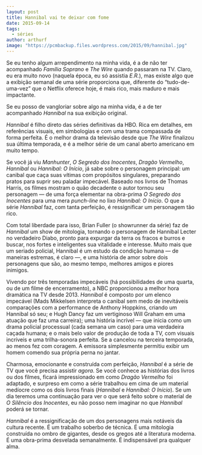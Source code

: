 ```yaml
---
layout: post
title: Hannibal vai te deixar com fome
date: 2015-09-14
tags:
  - séries
author: arthurf
image: "https://pcmbackup.files.wordpress.com/2015/09/hannibal.jpg"
---
```

Se eu tenho algum arrependimento na minha vida, é a de não ter acompanhado _Família Soprano_ e _The Wire_ quando passaram na TV. Claro, eu era muito novo (naquela época, eu só assistia _E.R._), mas existe algo que a exibição semanal de uma série proporciona que, diferente do “tudo-de-uma-vez” que o Netflix oferece hoje, é mais rico, mais maduro e mais impactante.

Se eu posso de vangloriar sobre algo na minha vida, é a de ter acompanhado _Hannibal_ na sua exibição original.

_Hannibal_ é filho direto das séries definitivas da HBO. Rica em detalhes, em referências visuais, em simbologias e com uma trama compassada de forma perfeita. É o melhor drama da televisão desde que _The Wire_ finalizou sua última temporada, e é a melhor série de um canal aberto americano em muito tempo.

Se você já viu _Manhunter_, _O Segredo dos Inocentes_, _Dragão Vermelho_, _Hannibal_ ou _Hannibal: O Início_, já sabe sobre o personagem principal: um canibal que caça suas vítimas com propósitos singulares, preparando pratos para suprir seu paladar impecável. Baseado nos livros de Thomas Harris, os filmes mostram o quão decadente o autor tornou seu personagem — de uma força elementar na obra-prima _O Segredo dos Inocentes_ para uma mera _punch-line_ no lixo _Hannibal: O Início_. O que a série _Hannibal_ faz, com tanta perfeição, é ressignificar um personagem tão rico.

Com total liberdade para isso, Brian Fuller (o showrunner da série) faz de _Hannibal_ um show de mitologia, tornando o personagem de Hannibal Lecter no verdadeiro Diabo, pronto para expurgar da terra os fracos e burros e buscar, nos fortes e inteligentes sua vitalidade e interesse. Muito mais que um seriado policial, Hannibal é um estudo da condição humana — de maneiras estremas, é claro —, e uma história de amor sobre dois personagens que são, ao mesmo tempo, melhores amigos e piores inimigos.

Vivendo por três temporadas impecáveis (há possibilidades de uma quarta, ou de um filme de encerramento), a NBC proporcionou a melhor hora dramática na TV desde 2013. _Hannibal_ é composto por um elenco impecável (Mads Mikkelsen interpreta o canibal sem medo de inevitáveis comparações com a performance de Anthony Hoppkins, criando um Hannibal só seu; e Hugh Dancy faz um vertiginoso Will Graham em uma atuação que faz uma carreira); uma história incrível — que inicia como um drama policial processual (cada semana um caso) para uma verdadeira caçada humana; e o mais belo valor de produção de toda a TV, com visuais incríveis e uma trilha-sonora perfeita. Se a cancelou na terceira temporada, ao menos fez com coragem. A emissora simplesmente permitiu exibir um homem comendo sua própria perna no jantar.

Charmosa, emocionante e construída com perfeição, _Hannibal_ é a série de TV que você precisa assistir _agora_. Se você conhece as histórias dos livros ou dos filmes, ficará impressionado em como _Dragão Vermelho_ foi adaptado, e surpreso em como a série trabalhou em cima de um material medíocre como os dois livros finais (_Hannibal_ e _Hannibal: O Início_). Se um dia teremos uma continuação para ver o que será feito sobre o material de _O Silêncio dos Inocentes_, eu não posso nem imaginar no que _Hannibal_ poderá se tornar.

_Hannibal_ é a ressignificação de um dos personagens mais notáveis da cultura recente. É um trabalho soberbo de técnica. É uma mitologia construída no ombro de gigantes, desde os gregos até a literatura moderna. É uma obra-prima desvelada semanalmente. É indispensável pra qualquer alma.
